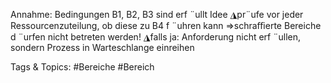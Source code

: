 Annahme: Bedingungen B1, B2, B3 sind erf ¨ullt
Idee
◮pr¨ufe vor jeder Ressourcenzuteilung, ob diese zu B4 f ¨uhren kann
⇒schraﬃerte Bereiche d ¨urfen nicht betreten werden!
◮falls ja: Anforderung nicht erf ¨ullen, sondern Prozess in Warteschlange einreihen

   Tags & Topics:
   #Bereiche
   #Bereich